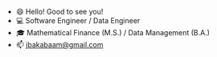 - 😄 Hello! Good to see you!
- 💻 Software Engineer / Data Engineer
- 🎓 Mathematical Finance (M.S.) / Data Management (B.A.)
- 📫 jbakabaam@gmail.com

<!---
jbakabaam/jbakabaam is a ✨ special ✨ repository because its `README.md` (this file) appears on your GitHub profile.
You can click the Preview link to take a look at your changes.
--->
